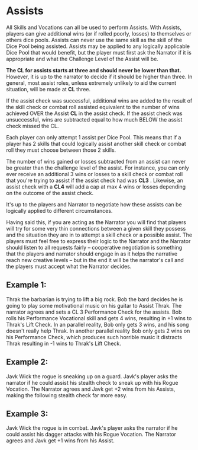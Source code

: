 # Assists

All Skills and Vocations can all be used to perform Assists. With Assists, players can give additional wins (or if rolled poorly, losses) to themselves or others dice pools. Assists can never use the same skill as the skill of the Dice Pool being assisted. Assists may be applied to any logically applicable Dice Pool that would benefit, but the player must first ask the Narrator if it is appropriate and what the Challenge Level of the Assist will be.

**The CL for assists starts at three and should never be lower than that.** However, it is up to the narrator to decide if it should be higher than three. In general, most assist roles, unless extremely unlikely to aid the current situation, will be made at **CL** three.

If the assist check was successful, additional wins are added to the result of the skill check or combat roll assisted equivalent to the number of wins achieved OVER the Assist **CL** in the assist check. If the assist check was unsuccessful, wins are subtracted equal to how much BELOW the assist check missed the CL.

Each player can only attempt 1 assist per Dice Pool. This means that if a player has 2 skills that could logically assist another skill check or combat roll they must choose between those 2 skills.

The number of wins gained or losses subtracted from an assist can never be greater than the challenge level of the assist. For instance, you can only ever receive an additional 3 wins or losses to a skill check or combat roll that you're trying to assist if the assist check had was  **CL3** . Likewise, an assist check with a **CL4**  will add a cap at max 4 wins or losses depending on the outcome of the assist check.

It's up to the players and Narrator to negotiate how these assists can be logically applied to different circumstances.

Having said this, if you are acting as the Narrator you will find that players will try for some very thin connections between a given skill they possess and the situation they are in to attempt a skill check or a possible assist. The players must feel free to express their logic to the Narrator and the Narrator should listen to all requests fairly – cooperative negotiation is something that the players and narrator should engage in as it helps the narrative reach new creative levels – but in the end it will be the narrator's call and the players must accept what the Narrator decides.

## Example 1:

Thrak the barbarian is trying to lift a big rock. Bob the bard decides he is going to play some motivational music on his guitar to Assist Thrak. The narrator agrees and sets a CL 3 Performance Check for the assists. Bob rolls his Performance Vocational skill and gets 4 wins, resulting in +1 wins to Thrak's Lift Check. In an parallel reality, Bob only gets 3 wins, and his song doesn't really help Thrak. In another parallel reality Bob only gets 2 wins on his Performance Check, which produces such horrible music it distracts Thrak resulting in -1 wins to Thrak's Lift Check.

## Example 2:

Javk Wick the rogue is sneaking up on a guard. Javk's player asks the narrator if he could assist his stealth check to sneak up with his Rogue Vocation. The Narrator agrees and Javk get +2 wins from his Assists, making the following stealth check far more easy.

## Example 3:

Javk Wick the rogue is in combat. Javk's player asks the narrator if he could assist his dagger attacks with his Rogue Vocation. The Narrator agrees and Javk get +1 wins from his Assist.
